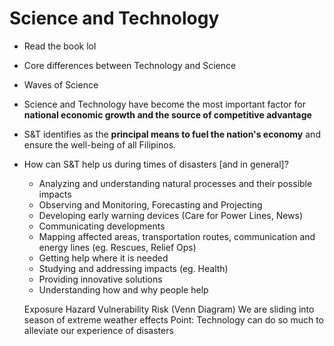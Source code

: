 # Science and Technology

* Read the book lol
* Core differences between Technology and Science
* Waves of Science

* Science and Technology have become the most important factor for **national economic growth and the source of competitive advantage**
* S&T identifies as the **principal means to fuel the nation's economy** and ensure the well-being of all Filipinos.
* How can S&T help us during times of disasters [and in general]?
  * Analyzing and understanding natural processes and their possible impacts
  * Observing and Monitoring, Forecasting and Projecting
  * Developing early warning devices (Care for Power Lines, News)
  * Communicating developments
  * Mapping affected areas, transportation routes, communication and energy lines (eg. Rescues, Relief Ops)
  * Getting help where it is needed
  * Studying and addressing impacts (eg. Health)
  * Providing innovative solutions
  * Understanding how and why people help

  Exposure Hazard Vulnerability Risk (Venn Diagram)
  We are sliding into season of extreme weather effects
  Point: Technology can do so much to alleviate our experience of disasters